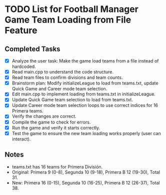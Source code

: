 # TODO List for Football Manager Game Team Loading from File Feature

## Completed Tasks
- [x] Analyze the user task: Make the game load teams from a file instead of hardcoded.
- [x] Read main.cpp to understand the code structure.
- [x] Read team files to confirm divisions and team counts.
- [x] Brainstorm plan: Modify initializeLeague to load from teams.txt, update Quick Game and Career mode team selection.
- [x] Edit main.cpp to implement loading from teams.txt in initializeLeague.
- [x] Update Quick Game team selection to load from teams.txt.
- [x] Update Career mode team selection loops to use correct indices for 16 Primera teams.
- [x] Verify the changes are correct.
- [x] Compile the game to check for errors.
- [x] Run the game and verify it starts correctly.
- [x] Test the game to ensure the new team loading works properly (user can interact).

## Notes
- teams.txt has 16 teams for Primera División.
- Original: Primera 9 (0-8), Segunda 10 (9-18), Primera B 12 (19-30), Total 31.
- New: Primera 16 (0-15), Segunda 10 (16-25), Primera B 12 (26-37), Total 38.
